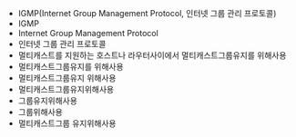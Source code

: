 - IGMP(Internet Group Management Protocol, 인터넷 그룹 관리 프로토콜)
- IGMP
- Internet Group Management Protocol
- 인터넷 그룹 관리 프로토콜
- 멀티캐스트를 지원하는 호스트나 라우터사이에서 멀티캐스트그룹유지를 위해사용
- 멀티캐스트그룹유지를 위해사용
- 멀티캐스트그룹유지 위해사용
- 멀티캐스트그룹유지위해사용
- 그룹유지위해사용
- 그룹위해사용
- 멀티캐스트그룹 유지위해사용